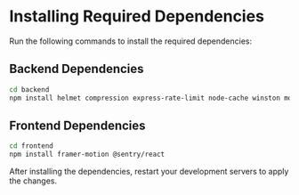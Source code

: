 # Installing Required Dependencies

Run the following commands to install the required dependencies:

## Backend Dependencies

```bash
cd backend
npm install helmet compression express-rate-limit node-cache winston morgan
```

## Frontend Dependencies

```bash
cd frontend
npm install framer-motion @sentry/react
```

After installing the dependencies, restart your development servers to apply the changes.